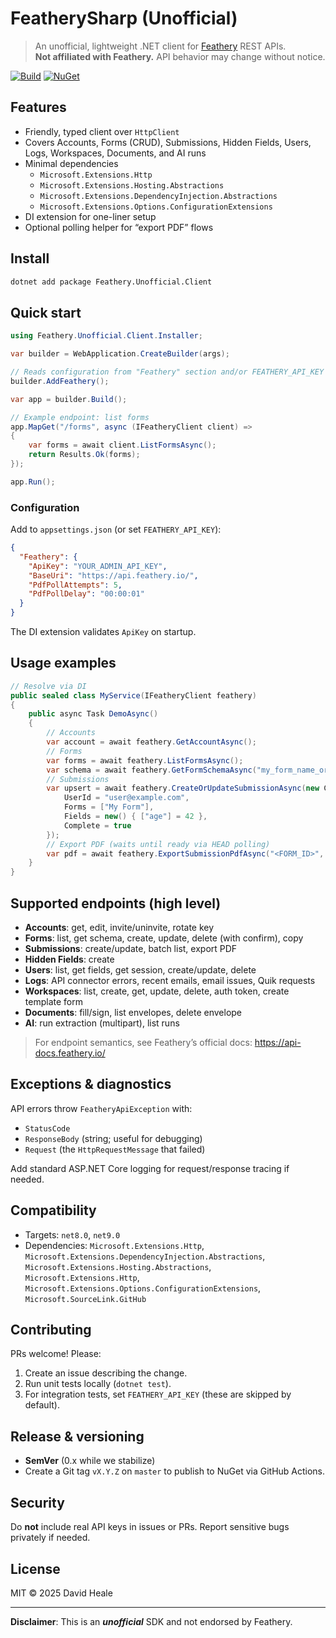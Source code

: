 # FeatherySharp (Unofficial)

> An unofficial, lightweight .NET client for [Feathery](https://feathery.io) REST APIs.  
> **Not affiliated with Feathery.** API behavior may change without notice.

[![Build](https://github.com/dbheale/featherysharp/actions/workflows/ci.yml/badge.svg)](https://github.com/dbheale/featherysharp/actions/workflows/ci.yml)
[![NuGet](https://img.shields.io/nuget/v/Feathery.Unofficial.Client.svg)](https://www.nuget.org/packages/Feathery.Unofficial.Client)

## Features

- Friendly, typed client over `HttpClient`
- Covers Accounts, Forms (CRUD), Submissions, Hidden Fields, Users, Logs, Workspaces, Documents, and AI runs
- Minimal dependencies
  - `Microsoft.Extensions.Http`
  - `Microsoft.Extensions.Hosting.Abstractions`
  - `Microsoft.Extensions.DependencyInjection.Abstractions`
  - `Microsoft.Extensions.Options.ConfigurationExtensions`
- DI extension for one-liner setup
- Optional polling helper for “export PDF” flows

## Install

```bash
dotnet add package Feathery.Unofficial.Client
```

## Quick start

```csharp
using Feathery.Unofficial.Client.Installer;

var builder = WebApplication.CreateBuilder(args);

// Reads configuration from "Feathery" section and/or FEATHERY_API_KEY env var
builder.AddFeathery();

var app = builder.Build();

// Example endpoint: list forms
app.MapGet("/forms", async (IFeatheryClient client) =>
{
    var forms = await client.ListFormsAsync();
    return Results.Ok(forms);
});

app.Run();
```

### Configuration

Add to `appsettings.json` (or set `FEATHERY_API_KEY`):

```json
{
  "Feathery": {
    "ApiKey": "YOUR_ADMIN_API_KEY",
    "BaseUri": "https://api.feathery.io/",
    "PdfPollAttempts": 5,
    "PdfPollDelay": "00:00:01"
  }
}
```

The DI extension validates `ApiKey` on startup.

## Usage examples

```csharp
// Resolve via DI
public sealed class MyService(IFeatheryClient feathery)
{
    public async Task DemoAsync()
    {
        // Accounts
        var account = await feathery.GetAccountAsync();
        // Forms
        var forms = await feathery.ListFormsAsync();
        var schema = await feathery.GetFormSchemaAsync("my_form_name_or_id");
        // Submissions
        var upsert = await feathery.CreateOrUpdateSubmissionAsync(new CreateOrUpdateSubmissionRequest {
            UserId = "user@example.com",
            Forms = ["My Form"],
            Fields = new() { ["age"] = 42 },
            Complete = true
        });
        // Export PDF (waits until ready via HEAD polling)
        var pdf = await feathery.ExportSubmissionPdfAsync("<FORM_ID>", "user@example.com");
    }
}
```

## Supported endpoints (high level)

- **Accounts**: get, edit, invite/uninvite, rotate key
- **Forms**: list, get schema, create, update, delete (with confirm), copy
- **Submissions**: create/update, batch list, export PDF
- **Hidden Fields**: create
- **Users**: list, get fields, get session, create/update, delete
- **Logs**: API connector errors, recent emails, email issues, Quik requests
- **Workspaces**: list, create, get, update, delete, auth token, create template form
- **Documents**: fill/sign, list envelopes, delete envelope
- **AI**: run extraction (multipart), list runs

> For endpoint semantics, see Feathery’s official docs: https://api-docs.feathery.io/

## Exceptions & diagnostics

API errors throw `FeatheryApiException` with:
- `StatusCode`
- `ResponseBody` (string; useful for debugging)
- `Request` (the `HttpRequestMessage` that failed)

Add standard ASP.NET Core logging for request/response tracing if needed.

## Compatibility

- Targets: `net8.0`, `net9.0`
- Dependencies: `Microsoft.Extensions.Http`, `Microsoft.Extensions.DependencyInjection.Abstractions`, `Microsoft.Extensions.Hosting.Abstractions`, `Microsoft.Extensions.Http`, `Microsoft.Extensions.Options.ConfigurationExtensions`, `Microsoft.SourceLink.GitHub`

## Contributing

PRs welcome! Please:
1. Create an issue describing the change.
2. Run unit tests locally (`dotnet test`).
3. For integration tests, set `FEATHERY_API_KEY` (these are skipped by default).

## Release & versioning

- **SemVer** (0.x while we stabilize)
- Create a Git tag `vX.Y.Z` on `master` to publish to NuGet via GitHub Actions.

## Security

Do **not** include real API keys in issues or PRs. Report sensitive bugs privately if needed.

## License

MIT © 2025 David Heale

---

**Disclaimer**: This is an _**unofficial**_ SDK and not endorsed by Feathery.
